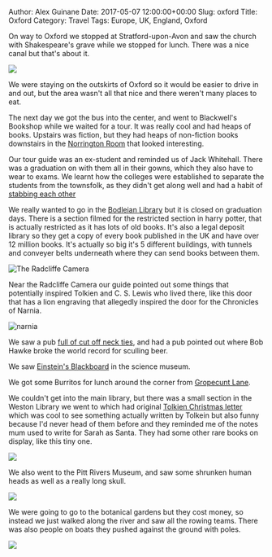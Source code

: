 Author: Alex Guinane
Date: 2017-05-07 12:00:00+00:00
Slug: oxford
Title: Oxford
Category: Travel
Tags: Europe, UK, England, Oxford

On way to Oxford we stopped at Stratford-upon-Avon and saw the church with Shakespeare's grave while we stopped for lunch.
There was a nice canal but that's about it.

![](/images/2017/2017-05-07-oxford/shakespear.jpg "")

We were staying on the outskirts of Oxford so it would be easier to drive in and out, but the area wasn't all that nice and there weren't many places to eat.

The next day we got the bus into the center, and went to Blackwell's Bookshop while we waited for a tour.
It was really cool and had heaps of books. Upstairs was fiction, but they had heaps of non-fiction books downstairs in the [Norrington Room](https://en.wikipedia.org/wiki/Blackwell_UK#/media/File:Norrington_room.jpg) that looked interesting.

Our tour guide was an ex-student and reminded us of Jack Whitehall. There was a graduation on with them all in their gowns, which they also have to wear to exams. We learnt how the colleges were established to separate the students from the townsfolk, as they didn't get along well and had a habit of [stabbing each other](https://en.wikipedia.org/wiki/St_Scholastica_Day_riot)

We really wanted to go in the [Bodleian Library](https://en.wikipedia.org/wiki/Bodleian_Library) but it is closed on graduation days. There is a section filmed for the restricted section in harry potter, that is actually restricted as it has lots of old books. It's also a legal deposit library so they get a copy of every book published in the UK and have over 12 million books. It's actually so big it's 5 different buildings, with tunnels and conveyer belts underneath where they can send books between them.

![](/images/2017/2017-05-07-oxford/radcliff-camera.JPG "The Radcliffe Camera")

Near the Radcliffe Camera our guide pointed out some things that potentially inspired Tolkien and C. S. Lewis who lived there, like this door that has a lion engraving that allegedly inspired the door for the Chronicles of Narnia.

![narnia](/images/2017/2017-05-07-oxford/narnia.JPG "Aslan Door")

We saw a pub [full of cut off neck ties](https://en.wikipedia.org/wiki/Bear_Inn,_Oxford#Tie_collection), and had a pub pointed out where Bob Hawke broke the world record for sculling beer.

We saw [Einstein's Blackboard](https://en.wikipedia.org/wiki/Einstein's_Blackboard) in the science museum.

We got some Burritos for lunch around the corner from [Gropecunt Lane](https://en.wikipedia.org/wiki/Gropecunt_Lane).

We couldn't get into the main library, but there was a small section in the Weston Library we went to which had original [Tolkien Christmas letter](https://en.wikipedia.org/wiki/The_Father_Christmas_Letters) which was cool to see something actually written by Tolkein but also funny because I'd never head of them before and they reminded me of the notes mum used to write for Sarah as Santa. They had some other rare books on display, like this tiny one.

![](/images/2017/2017-05-07-oxford/book.jpg "")

We also went to the Pitt Rivers Museum, and saw some shrunken human heads as well as a really long skull.

![](/images/2017/2017-05-07-oxford/museum.jpg "")

We were going to go to the botanical gardens but they cost money, so instead we just walked along the river and saw all the rowing teams. There was also people on boats they pushed against the ground with poles.

![](/images/2017/2017-05-07-oxford/rowing.JPG "")
